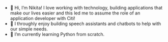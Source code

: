 - 👋 Hi, I’m Nikita! I love working with technology, building applications that make our lives easier and this led me to assume the role of an application developer with Citi!
- 👀 I throughly enjoy building speech assistants and chatbots to help with our simple needs.
- 🌱 I’m currently learning Python from scratch.
<!--- 💞️ I’m looking to collaborate on ...
- 📫 How to reach me ...
--->

<!---
nikitavignesh/nikitavignesh is a ✨ special ✨ repository because its `README.md` (this file) appears on your GitHub profile.
You can click the Preview link to take a look at your changes.
--->
